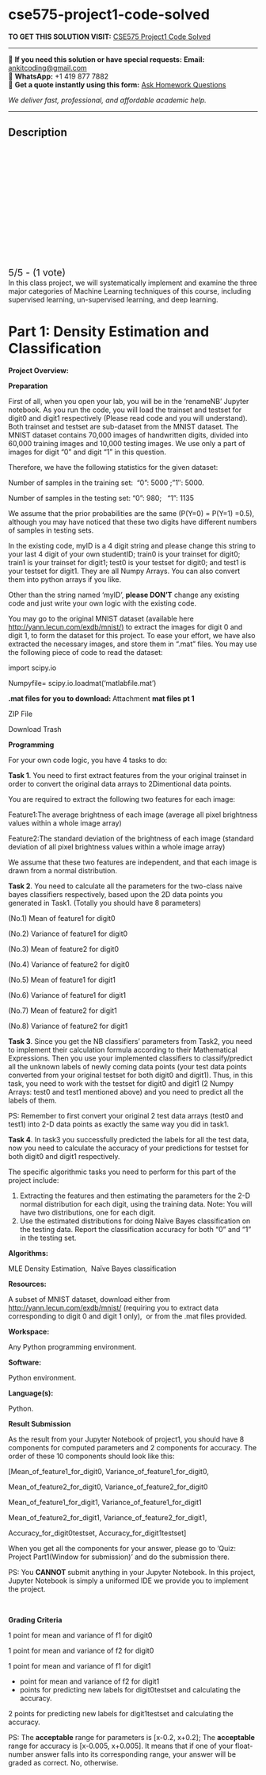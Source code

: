 # cse575-project1-code-solved
**TO GET THIS SOLUTION VISIT:** [CSE575 Project1 Code Solved](https://www.ankitcodinghub.com/product/cse575-project1-code-solved/)


---

📩 **If you need this solution or have special requests:** **Email:** ankitcoding@gmail.com  
📱 **WhatsApp:** +1 419 877 7882  
📄 **Get a quote instantly using this form:** [Ask Homework Questions](https://www.ankitcodinghub.com/services/ask-homework-questions/)

*We deliver fast, professional, and affordable academic help.*

---

<h2>Description</h2>



<div class="kk-star-ratings kksr-auto kksr-align-center kksr-valign-top" data-payload="{&quot;align&quot;:&quot;center&quot;,&quot;id&quot;:&quot;69846&quot;,&quot;slug&quot;:&quot;default&quot;,&quot;valign&quot;:&quot;top&quot;,&quot;ignore&quot;:&quot;&quot;,&quot;reference&quot;:&quot;auto&quot;,&quot;class&quot;:&quot;&quot;,&quot;count&quot;:&quot;1&quot;,&quot;legendonly&quot;:&quot;&quot;,&quot;readonly&quot;:&quot;&quot;,&quot;score&quot;:&quot;5&quot;,&quot;starsonly&quot;:&quot;&quot;,&quot;best&quot;:&quot;5&quot;,&quot;gap&quot;:&quot;4&quot;,&quot;greet&quot;:&quot;Rate this product&quot;,&quot;legend&quot;:&quot;5\/5 - (1 vote)&quot;,&quot;size&quot;:&quot;24&quot;,&quot;title&quot;:&quot;CSE575 Project1 Code Solved&quot;,&quot;width&quot;:&quot;138&quot;,&quot;_legend&quot;:&quot;{score}\/{best} - ({count} {votes})&quot;,&quot;font_factor&quot;:&quot;1.25&quot;}">

<div class="kksr-stars">

<div class="kksr-stars-inactive">
            <div class="kksr-star" data-star="1" style="padding-right: 4px">


<div class="kksr-icon" style="width: 24px; height: 24px;"></div>
        </div>
            <div class="kksr-star" data-star="2" style="padding-right: 4px">


<div class="kksr-icon" style="width: 24px; height: 24px;"></div>
        </div>
            <div class="kksr-star" data-star="3" style="padding-right: 4px">


<div class="kksr-icon" style="width: 24px; height: 24px;"></div>
        </div>
            <div class="kksr-star" data-star="4" style="padding-right: 4px">


<div class="kksr-icon" style="width: 24px; height: 24px;"></div>
        </div>
            <div class="kksr-star" data-star="5" style="padding-right: 4px">


<div class="kksr-icon" style="width: 24px; height: 24px;"></div>
        </div>
    </div>

<div class="kksr-stars-active" style="width: 138px;">
            <div class="kksr-star" style="padding-right: 4px">


<div class="kksr-icon" style="width: 24px; height: 24px;"></div>
        </div>
            <div class="kksr-star" style="padding-right: 4px">


<div class="kksr-icon" style="width: 24px; height: 24px;"></div>
        </div>
            <div class="kksr-star" style="padding-right: 4px">


<div class="kksr-icon" style="width: 24px; height: 24px;"></div>
        </div>
            <div class="kksr-star" style="padding-right: 4px">


<div class="kksr-icon" style="width: 24px; height: 24px;"></div>
        </div>
            <div class="kksr-star" style="padding-right: 4px">


<div class="kksr-icon" style="width: 24px; height: 24px;"></div>
        </div>
    </div>
</div>


<div class="kksr-legend" style="font-size: 19.2px;">
            5/5 - (1 vote)    </div>
    </div>
In this class project, we will systematically implement and examine the three major categories of Machine Learning techniques of this course, including supervised learning, un-supervised learning, and deep learning.

<h1>Part 1: Density Estimation and Classification</h1>
<strong>Project Overview: </strong>

<strong>Preparation</strong>

First of all, when you open your lab, you will be in the ‘renameNB’ Jupyter notebook. As you run the code, you will load the trainset and testset for digit0 and digit1 respectively (Please read code and you will understand). Both trainset and testset are sub-dataset from the MNIST dataset. The MNIST dataset contains 70,000 images of handwritten digits, divided into 60,000 training images and 10,000 testing images. We use only a part of images for digit “0” and digit “1” in this question.

Therefore, we have the following statistics for the given dataset:

Number of samples in the training set:&nbsp; “0”: 5000 ;”1″: 5000.

Number of samples in the testing set: “0”: 980;&nbsp;&nbsp; “1”: 1135

We assume that the prior probabilities are the same (P(Y=0) = P(Y=1) =0.5), although you may have noticed that these two digits have different numbers of samples in testing sets.

In the existing code, myID is a 4 digit string and please change this string to your last 4 digit of your own studentID; train0 is your trainset for digit0; train1 is your trainset for digit1; test0 is your testset for digit0; and test1 is your testset for digit1. They are all Numpy Arrays. You can also convert them into python arrays if you like.

Other than the string named ‘myID’, <strong>please DON’T</strong> change any existing code and just write your own logic with the existing code.

You may go to the original MNIST dataset (available here<a href="http://yann.lecun.com/exdb/mnist/"> http://yann.lecun.com/exdb/mnist/</a><a href="http://yann.lecun.com/exdb/mnist/">)</a> to extract the images for digit 0 and digit 1, to form the dataset for this project. To ease your effort, we have also extracted the necessary images, and store them in “.mat” files. You may use the following piece of code to read the dataset:

import scipy.io

Numpyfile= scipy.io.loadmat(‘matlabfile.mat’)

<strong>.mat files for you to download: </strong>Attachment <strong>mat files pt 1</strong>

ZIP File

Download Trash

<strong>Programming</strong>

For your own code logic, you have 4 tasks to do:

<strong>Task 1</strong>. You need to first extract features from the your original trainset in order to convert the original data arrays to 2Dimentional data points.

You are required to extract the following two features for each image:

Feature1:The average brightness of each image (average all pixel brightness values within a whole image array)

Feature2:The standard deviation of the brightness of each image (standard deviation of all pixel brightness values within a whole image array)

We assume that these two features are independent, and that each image is drawn from a normal distribution.

<strong>Task 2</strong>. You need to calculate all the parameters for the two-class naive bayes classifiers respectively, based upon the 2D data points you generated in Task1. (Totally you should have 8 parameters)

(No.1) Mean of feature1 for digit0

(No.2) Variance of feature1 for digit0

(No.3) Mean of feature2 for digit0

(No.4) Variance of feature2 for digit0

(No.5) Mean of feature1 for digit1

(No.6) Variance of feature1 for digit1

(No.7) Mean of feature2 for digit1

(No.8) Variance of feature2 for digit1

<strong>Task 3</strong>. Since you get the NB classifiers’ parameters from Task2, you need to implement their calculation formula according to their Mathematical Expressions. Then you use your implemented classifiers to classify/predict all the unknown labels of newly coming data points (your test data points converted from your original testset for both digit0 and digit1). Thus, in this task, you need to work with the testset for digit0 and digit1 (2 Numpy Arrays: test0 and test1 mentioned above) and you need to predict all the labels of them.

PS: Remember to first convert your original 2 test data arrays (test0 and test1) into 2-D data points as exactly the same way you did in task1.

<strong>Task 4</strong>. In task3 you successfully predicted the labels for all the test data, now you need to calculate the accuracy of your predictions for testset for both digit0 and digit1 respectively.

The specific algorithmic tasks you need to perform for this part of the project include:

<ol>
<li>Extracting the features and then estimating the parameters for the 2-D normal distribution for each digit, using the training data. Note: You will have two distributions, one for each digit.</li>
<li>Use the estimated distributions for doing Naïve Bayes classification on the testing data. Report the classification accuracy for both “0” and “1” in the testing set.</li>
</ol>
<strong>Algorithms:</strong>

MLE Density Estimation,&nbsp; Naïve Bayes classification

<strong>Resources:&nbsp; </strong>

A subset of MNIST dataset, download either from<a href="http://yann.lecun.com/exdb/mnist/"> http://yann.lecun.com/exdb/mnist/</a> (requiring you to extract data corresponding to digit 0 and digit 1 only),&nbsp; or from the .mat files provided.

<strong>Workspace: </strong>

Any Python programming environment.

<strong>Software: </strong>

Python environment.

<strong>Language(s): </strong>

Python.

<strong>Result Submission</strong>

As the result from your Jupyter Notebook of project1, you should have 8 components for computed parameters and 2 components for accuracy. The order of these 10 components should look like this:

[Mean_of_feature1_for_digit0, Variance_of_feature1_for_digit0,

Mean_of_feature2_for_digit0, Variance_of_feature2_for_digit0

Mean_of_feature1_for_digit1, Variance_of_feature1_for_digit1

Mean_of_feature2_for_digit1, Variance_of_feature2_for_digit1,

Accuracy_for_digit0testset, Accuracy_for_digit1testset]

When you get all the components for your answer, please go to ‘Quiz: Project Part1(Window for submission)’ and do the submission there.

PS: You <strong>CANNOT </strong>submit anything in your Jupyter Notebook. In this project, Jupyter Notebook is simply a uniformed IDE we provide you to implement the project.

&nbsp;

<strong>Grading Criteria</strong>

1 point for mean and variance of f1 for digit0

1 point for mean and variance of f2 for digit0

1 point for mean and variance of f1 for digit1

<ul>
<li>point for mean and variance of f2 for digit1</li>
<li>points for predicting new labels for digit0testset and calculating the accuracy.</li>
</ul>
2 points for predicting new labels for digit1testset and calculating the accuracy.

PS: The <strong>acceptable</strong> range for parameters is [x-0.2, x+0.2]; The <strong>acceptable</strong> range for accuracy is [x-0.005, x+0.005]. It means that if one of your float-number answer falls into its corresponding range, your answer will be graded as correct. No, otherwise.

